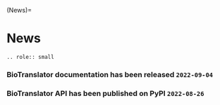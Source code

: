 (News)=

# News

```{eval-rst}
.. role:: small

```
### BioTranslator documentation has been released `2022-09-04`

### BioTranslator API has been published on PyPI `2022-08-26`

